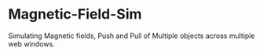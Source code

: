 # Magnetic-Field-Sim
Simulating Magnetic fields, Push and Pull of Multiple objects across multiple web windows.
